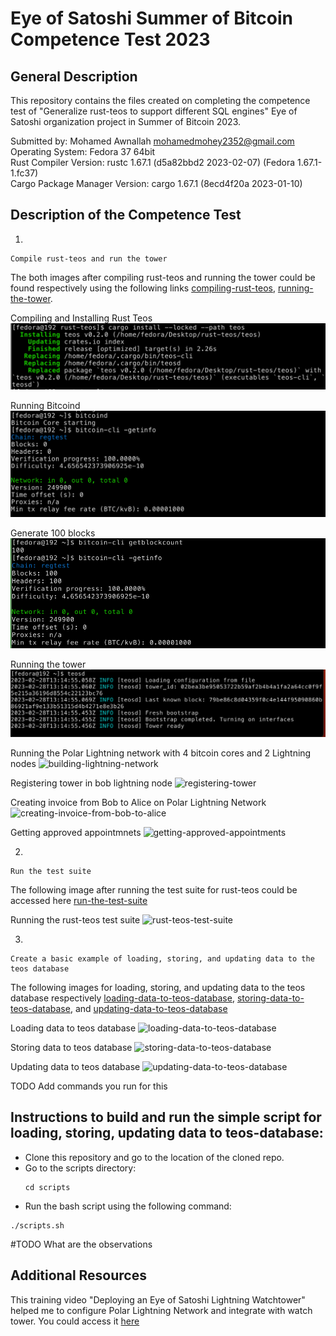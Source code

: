 # Eye of Satoshi Summer of Bitcoin Competence Test 2023

## General Description

This repository contains the files created on completing the competence test of "Generalize rust-teos to support different SQL engines" Eye of Satoshi organization project in Summer of Bitcoin 2023.

Submitted by: Mohamed Awnallah <mohamedmohey2352@gmail.com> <br>
Operating System: Fedora 37 64bit <br>
Rust Compiler Version: rustc 1.67.1 (d5a82bbd2 2023-02-07) (Fedora 1.67.1-1.fc37) <br>
Cargo Package Manager Version: cargo 1.67.1 (8ecd4f20a 2023-01-10) <br>

## Description of the Competence Test
1.
```
Compile rust-teos and run the tower
```
The both images after compiling rust-teos and running the tower could be found respectively using the following links [compiling-rust-teos](assets/compiling-rust-teos), [running-the-tower](assets/running-the-tower).

Compiling and Installing Rust Teos <br>
![compiling-rust-teos](assets/compiling-rust-teos.png)

Running Bitcoind<br>
![running-bitcoind](assets/running-bitcoind.png)

Generate 100 blocks <br>
![generating-100-blocks](assets/generating-100-blocks.png)

Running the tower
![running-the-twoer](assets/running-the-tower.png)

Running the Polar Lightning network with 4 bitcoin cores and 2 Lightning nodes
![building-lightning-network](assets/building-lightning-network)

Registering tower in bob lightning node
![registering-tower](assets/registering-tower)

Creating invoice from Bob to Alice on Polar Lightning Network
![creating-invoice-from-bob-to-alice](assets/creating-invoice-from-bob-to-alice)

Getting approved appointmnets
![getting-approved-appointments](assets/getting-approved-appointments)


2.
```
Run the test suite
```
The following image after running the test suite for rust-teos could be accessed here [run-the-test-suite](assets/run-the-test-suite)

Running the rust-teos test suite
![rust-teos-test-suite](assets/run-the-test-suite.png)

3.
```
Create a basic example of loading, storing, and updating data to the teos database
```
The following images for loading, storing, and updating data to the teos database respectively [loading-data-to-teos-database](assets/loading-data-to-teos-database), [storing-data-to-teos-database](assets/storing-data-to-teos-database), and [updating-data-to-teos-database](assets/updatin-data-teos-database)

Loading data to teos database
![loading-data-to-teos-database](assets/loading-data-to-teos-database.png)

Storing data to teos database
![storing-data-to-teos-database](assets/storing-data-to-teos-database.png)

Updating data to teos database
![updating-data-to-teos-database](assets/updating-data-to-teos-database.png)

TODO Add commands you run for this

## Instructions to build and run the simple script for loading, storing, updating data to teos-database:
- Clone this repository and go to the location of the cloned repo.
- Go to the scripts directory:
  ```
  cd scripts
  ```
- Run the bash script using the following command:
```
./scripts.sh
```
#TODO What are the observations

## Additional Resources
This training video "Deploying an Eye of Satoshi Lightning Watchtower" helped me to configure Polar Lightning Network and integrate with watch tower. You could access it [here](https://www.youtube.com/watch?v=8vzNB_NZt2A&t=2194s)
